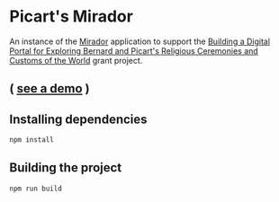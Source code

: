 # Picart's Mirador

An instance of the [Mirador](https://github.com/ProjectMirador/mirador) application to support the [Building a Digital Portal for Exploring Bernard and Picart's Religious Ceremonies and Customs of the World](https://cla.umn.edu/medieval/news-events/news/cspw-and-dash-win-95000-neh-grant) grant project.

## **( [see a demo](https://umnlibraries.github.io/ccr/) )**

## Installing dependencies

```sh
npm install
```

## Building the project

```sh
npm run build
```
